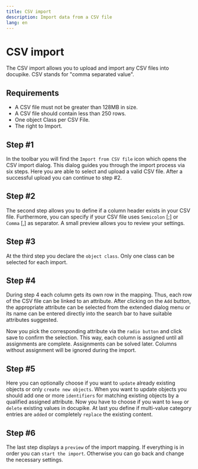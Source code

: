 ```yaml
---
title: CSV import
description: Import data from a CSV file
lang: en
---
```


# CSV import

The CSV import allows you to upload and import any CSV files into docupike. CSV stands for "comma separated value".



## Requirements

- A CSV file must not be greater than 128MB in size.
- A CSV file should contain less than 250 rows.
- One object Class per CSV File.
- The right to Import.

## Step #1

In the toolbar you will find the `Import from CSV file` icon which opens the CSV import dialog.
This dialog guides you through the import process via six steps.
Here you are able to select and upload a valid CSV file. After a successful upload you can continue to step #2.

## Step #2

The second step allows you to define if a column header exists in your CSV file. Furthermore, you can specify if your CSV file uses `Semicolon` [;] or `Comma` [,] as separator.
A small preview allows you to review your settings.

## Step #3

At the third step you declare the `object class`. Only one class can be selected for each import.

## Step #4

During step 4 each column gets its own row in the mapping. Thus, each row of the CSV file can be linked to an attribute. After clicking on the `Add` button, the appropriate attribute can be selected from the extended dialog menu or its name can be entered directly into the search bar to have suitable attributes suggested.

Now you pick the corresponding attribute via the `radio button` and click save to confirm the selection. This way, each column is assigned until all assignments are complete. Assignments can be solved later. Columns without assignment will be ignored during the import.

## Step #5

Here you can optionally choose if you want to `update` already existing objects or only `create new objects`. When you want to update objects you should add one or more `identifiers` for matching existing objects by a qualified assigned attribute. Now you have to choose if you want to `keep` or `delete` existing values in docupike. At last you define if multi-value category entries are `added` or completely `replace` the existing content.

## Step #6

The last step displays a `preview` of the import mapping. If everything is in order you can `start the import`. Otherwise you can go back and change the necessary settings.
